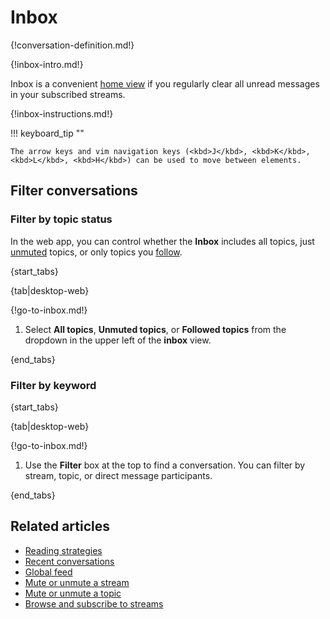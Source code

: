 # Inbox

{!conversation-definition.md!}

{!inbox-intro.md!}

Inbox is a convenient [home view](/help/configure-home-view) if you
regularly clear all unread messages in your subscribed streams.

{!inbox-instructions.md!}

!!! keyboard_tip ""

    The arrow keys and vim navigation keys (<kbd>J</kbd>, <kbd>K</kbd>,
    <kbd>L</kbd>, <kbd>H</kbd>) can be used to move between elements.

## Filter conversations

### Filter by topic status

In the web app, you can control whether the **Inbox** includes all topics, just
[unmuted](/help/mute-a-topic) topics, or only topics you
[follow](/help/follow-a-topic).

{start_tabs}

{tab|desktop-web}

{!go-to-inbox.md!}

1. Select **All topics**, **Unmuted topics**, or **Followed topics** from
   the dropdown in the upper left of the **inbox** view.

{end_tabs}

### Filter by keyword

{start_tabs}

{tab|desktop-web}

{!go-to-inbox.md!}

1. Use the **Filter** box at the top to find a conversation.
   You can filter by stream, topic, or direct message participants.

{end_tabs}


## Related articles

* [Reading strategies](/help/reading-strategies)
* [Recent conversations](/help/recent-conversations)
* [Global feed](/help/global-feed)
* [Mute or unmute a stream](/help/mute-a-stream)
* [Mute or unmute a topic](/help/mute-a-topic)
* [Browse and subscribe to streams](/help/browse-and-subscribe-to-streams)
